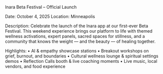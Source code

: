 Inara Beta Festival – Official Launch

Date: October 4, 2025
Location: Minneapolis

Description:
Celebrate the launch of the Inara app at our first-ever Beta Festival. This weekend experience brings our platform to life with themed wellness activations, expert panels, sacred spaces for stillness, and a community that knows the weight — and the beauty — of healing together.

Highlights:
• AI & empathy showcase stations
• Breakout workshops on grief, burnout, and boundaries
• Cultural wellness lounge & spiritual settings demos
• Reflection Calls booth & live coaching moments
• Live music, local vendors, and food experience
